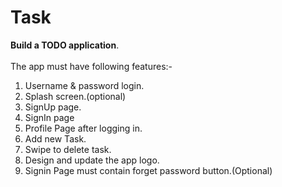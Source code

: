 # Task


**Build a TODO application**.<br>
<br>
The app must have following features:-<br>

<ol>

<li>Username & password login.</li>
<li>Splash screen.(optional)</li>
<li>SignUp page.</li>
<li>SignIn page</li>
<li>Profile Page after logging in.</li>
<li>Add new Task.</li>
<li>Swipe to delete task.</li>

<li>Design and update the app logo.</li>
<li>Signin Page must contain forget password button.(Optional)</li>

</ol> 
